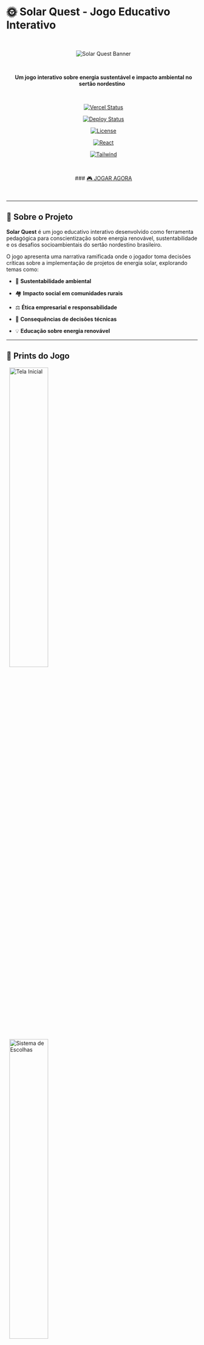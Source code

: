# 🌞 Solar Quest - Jogo Educativo Interativo



<div align="center">

  

  ![Solar Quest Banner](https://img.shields.io/badge/Solar%20Quest-Energia%20Sustentável-green?style=for-the-badge&logo=sun&logoColor=yellow)

  

  **Um jogo interativo sobre energia sustentável e impacto ambiental no sertão nordestino**

  

  [![Vercel Status](https://vercelbadge.vercel.app/api/SEU-USUARIO/solar-quest)](https://solar-quest.vercel.app/)

  [![Deploy Status](https://img.shields.io/github/deployments/SEU-USUARIO/solar-quest/github-pages?style=flat-square&label=Deploy)](https://vercel.com/cefras54-1783s-projects)

  [![License](https://img.shields.io/github/license/cefrasjose/solar-quest?style=flat-square)](LICENSE)

  [![React](https://img.shields.io/badge/React-18+-blue?style=flat-square&logo=react)](https://reactjs.org/)

  [![Tailwind](https://img.shields.io/badge/Tailwind-3+-06B6D4?style=flat-square&logo=tailwindcss)](https://tailwindcss.com/)

  

  ### [🎮 JOGAR AGORA](https://solar-quest.vercel.app/)

  

</div>





---



## 📖 Sobre o Projeto



**Solar Quest** é um jogo educativo interativo desenvolvido como ferramenta pedagógica para conscientização sobre energia renovável, sustentabilidade e os desafios socioambientais do sertão nordestino brasileiro.



O jogo apresenta uma narrativa ramificada onde o jogador toma decisões críticas sobre a implementação de projetos de energia solar, explorando temas como:



- 🌱 **Sustentabilidade ambiental**

- 🏘️ **Impacto social em comunidades rurais**

- ⚖️ **Ética empresarial e responsabilidade**

- 🔄 **Consequências de decisões técnicas**

- 💡 **Educação sobre energia renovável**



---



## 📸 Prints do Jogo



<p align="center">

  <img src="./screenshots/Captura de tela 2025-08-21 042045.png" alt="Tela Inicial" width="45%"/>

  <img src="./screenshots/Captura de tela 2025-08-21 042711.png" alt="Sistema de Escolhas" width="45%"/>

  <img src="./screenshots/Captura de tela 2025-08-21 163909.png" alt="Sistema de Escolhas" width="45%"/>

  <img src="./screenshots/Captura de tela 2025-08-21 163947.png" alt="Sistema de Escolhas" width="45%"/>

</p>



<p align="center">

  <img src="./screenshots/Captura de tela 2025-08-21 164246.png" alt="Final do Jogo" width="70%"/>

</p>



---



## 🎯 Objetivos Educacionais



### 🎓 **Aprendizado**

- Compreender os desafios da implementação de energia solar

- Analisar impactos ambientais de projetos energéticos

- Desenvolver pensamento crítico sobre sustentabilidade

- Conhecer a realidade do sertão nordestino



### 🎮 **Mecânicas do Jogo**

- **Narrativa Interativa**: História com múltiplas ramificações

- **Sistema de Escolhas**: Decisões que impactam o desfecho

- **Múltiplos Finais**: 4 finais diferentes baseados nas escolhas

- **Progressão Salva**: Continue de onde parou

- **Experiência Imersiva**: Animações e design solarpunk



---



## 🕹️ Como Jogar



### 🚀 **Acesso Online**

1. **Visite**: [https://solar-quest.vercel.app/](https://solar-quest.vercel.app/)

2. **Digite seu nome** para personalizar a experiência

3. **Escolha seu gênero** para definir a narrativa inicial

4. **Tome decisões** que moldarão sua jornada

5. **Descubra** um dos múltiplos finais baseados em suas escolhas



### 📊 **Estrutura Narrativa**

```mermaid

graph TD

    A[Início] --> B[Escolha de Gênero]

    B --> C[História Pessoal]

    C --> D[Oportunidade de Trabalho]

    D --> E{Aceitar Projeto?}

    E -->|Sim| F[Escolha do Terreno]

    E -->|Não| G[Fim - Desistência]

    F --> H[Pedra Branca] 

    F --> I[Chapada do Sol Nascente]

    H --> J{Acelerar ou Reavaliar?}

    I --> J

    J --> K[Final Perfeito 🌞]

    J --> L[Final Bom 🌱]

    J --> M[Final Trágico ⚡]

    J --> N[Final Meio Termo 🏜️]

```



---



## 🛠️ Tecnologias Utilizadas



### 🔧 **Frontend**

- **React.js 18+** - Framework principal

- **JavaScript ES6+** - Linguagem de programação

- **HTML5 & CSS3** - Estrutura e estilização



### 🎨 **Design & UI/UX**

- **Tailwind CSS** - Framework de estilização

- **Framer Motion** - Animações e transições

- **Lucide React** - Biblioteca de ícones

- **Design Solarpunk** - Estética sustentável minimalista



### ⚙️ **Funcionalidades**

- **Local Storage API** - Salvamento de progresso

- **Responsive Design** - Compatibilidade mobile/desktop

- **PWA Ready** - Experiência app-like

- **Accessibility** - Contraste e navegação otimizados



### 🚀 **Deploy & Hosting**

- **Vercel** - Hospedagem gratuita

- **Vite/Create React App** - Bundling e otimização



---



## 📁 Estrutura do Projeto



```

solar-quest/

├── 📂 public/

│   ├── 📄 index.html          # Template HTML

│   └── 🖼️ favicon.ico         # Ícone da aba

├── 📂 screenshots/            # Imagens do jogo

├── 📂 src/

│   ├── 📄 App.js              # Componente principal do jogo

│   ├── 📄 index.js            # Entry point React

│   └── 📄 index.css           # Estilos globais

├── 📄 package.json            # Dependências do projeto

├── 📄 README.md              # Documentação

└── 📄 LICENSE                # Licença do projeto

```



---



## 🎭 Personagens e Cenários



### 👤 **Protagonistas**

- **Personagem Masculino**: Técnico em energia, filho do sertão

- **Personagem Feminino**: Engenheira ambiental, defensora da comunidade



### 🏞️ **Cenários**

- **Pedra Branca (PE)**: Terreno árido com alto potencial solar

- **Chapada do Sol Nascente (DF)**: Área elevada com riscos geológicos



### 👥 **NPCs Importantes**

- **Dona Lúcia**: Representante comunitária de Pedra Branca

- **Jeferson Silva**: Líder da comunidade Sol Nascente

- **Carla Fontes**: Investidora pragmática

- **Carlos Lima**: Representante da ONG Verde Viva

- **Ministro Elias Rocha**: Político local

- **Mãe Zefa / Dona Iraci**: Cartomantes que leem a terra



---



## 🎯 Finais Possíveis



| Final | Condição | Resultado |

|-------|----------|-----------|

| 🌞 **Perfeito** | Reavaliou o impacto e ouviu a comunidade | Projeto modelo internacional |

| 🌱 **Bom** | Acelerou mas reverteu após cartomante | Reconstrução sustentável |

| ⚡ **Trágico** | Acelerou e ignorou avisos | Desastre ambiental |

| 🏜️ **Meio Termo** | Abandonou após problemas | Desativação e recuperação lenta |



---



## 🚀 Instalação e Desenvolvimento



### 📋 **Pré-requisitos**

- Node.js 16+ 

- NPM ou Yarn

- Git



### 🔧 **Instalação Local**

```bash

# Clone o repositório

git clone https://github.com/cefrasjose/solar-quest.git



# Entre na pasta

cd solar-quest



# Instale dependências

npm install



# Execute em desenvolvimento

npm start



# Acesse http://localhost:3000

```



### 🏗️ **Build de Produção**

```bash

# Gerar build otimizado

npm run build



# Testar build localmente

npx serve -s build

```



---



## 🤝 Contribuições



### 📌 **Como Contribuir**

1. 🍴 **Fork** o projeto

2. 🌿 **Crie uma branch** (`git checkout -b feature/nova-funcionalidade`)

3. 💾 **Commit** suas mudanças (`git commit -m 'Adiciona nova funcionalidade'`)

4. 📤 **Push** para a branch (`git push origin feature/nova-funcionalidade`)

5. 🔄 **Abra um Pull Request**



### 🐛 **Reportar Bugs**

- Use as [Issues do GitHub](https://github.com/cefrasjose/solar-quest/issues)

- Descreva o problema detalhadamente

- Inclua steps para reproduzir

- Adicione screenshots se necessário



### 💡 **Sugerir Melhorias**

- Novas funcionalidades

- Melhorias de UX/UI  

- Otimizações de performance

- Correções de acessibilidade



---



## 👥 Equipe de Desenvolvimento



<table>

  <tr>

    <td align="center">

      <strong>🎓 Professor Orientador</strong><br>

      <strong>Renato Nunes de Ramalho</strong><br>

      <em>Orientação acadêmica</em>

    </td>

  </tr>

</table>



<table>

  <tr>

    <td align="center">

      <strong>👨‍🎓 Alunos - 3° "G" 2025 EREMWAL</strong><br>

      <strong>Lucas Nadisson</strong><br>

      <strong>Mariana Carvalho</strong><br>

      <strong>Rikelmy Cavalcante</strong><br>

      <em>Desenvolvimento e pesquisa</em>

    </td>

  </tr>

</table>



<table>

  <tr>

    <td align="center">

      <strong>👨‍💻 Colaboradores</strong><br>

      <strong>Cefras Mandú</strong><br>

      <strong>Robson Luan</strong><br>

      <em>Eng. de Computação IFPB-CG</em><br>

      <strong>Francisco Ferreira</strong><br>

      <em>S.I UNIFAP-CE</em><br>

      <em>Desenvolvimento técnico</em>

    </td>

  </tr>

</table>



---



## 📊 Status do Projeto



- ✅ **Narrativa completa** implementada

- ✅ **Sistema de escolhas** funcionando

- ✅ **Múltiplos finais** disponíveis

- ✅ **Save/Load** automático

- ✅ **Design responsivo** mobile/desktop

- ✅ **Animações** e transições

- ✅ **Deploy automatizado** GitHub Pages



### 🔮 **Próximas Funcionalidades**

- 🔊 Trilha sonora ambiente

- 🖼️ Ilustrações customizadas dos cenários

- 📈 Sistema de estatísticas de jogadas

- 🌐 Suporte a múltiplos idiomas

- 📱 Versão PWA offline



---



## 📄 Licença



Este projeto está licenciado sob a **MIT License** - veja o arquivo [LICENSE](LICENSE) para detalhes.



```

MIT License - Uso educacional e não comercial incentivado

Copyright (c) 2024 Equipe Solar Quest EREMWAL

```



---



## 🌐 Links Úteis



- 🎮 **Jogo Online**: [https://solar-quest.vercel.app](https://solar-quest.vercel.app)

- 📊 **Repositório**: [https://github.com/cefrasjose/solar-quest](https://github.com/cefrasjose/solar-quest)

- 🚀 **Deploy Status**: [GitHub Actions](https://github.com/cefrasjose/solar-quest/actions)

- 📝 **Issues**: [Reportar Problemas](https://github.com/cefrasjose/solar-quest/issues)

- 💬 **Discussões**: [GitHub Discussions](https://github.com/cefrasjose/solar-quest/discussions)



---



## 📞 Contato



Para dúvidas acadêmicas ou colaborações:



- 📧 **Email institucional**: [cefras.jose@academico.ifpb.edu.br](mailto:cefras.jose@academico.ifpb.edu.br)

- 🏫 **EREMWAL** - Escola de Referência em Ensino Médio Dr. Walmy Campos Bezerra

- 🎓 **IFPB** - Instituto Federal da Paraíba Campus Campina Grande

- 🎓 **UNIFAP-CE** - Centro Universitario Paraíso



---



<div align="center">

  

  ### 🌱 Feito com 💚 pela equipe EREMWAL e colaboração dos estudantes do IFPB-CG e UniFAP-CE

[@cefrasjose](https://github.com/cefrasjose) [@robsonluan95](https://github.com/robsonluan95) [@frFranciscoo](https://github.com/frFranciscoo) 

  

  **"Construir um futuro exige mais do que luz, exige consciência."**

  

  *- Solar Quest*

  

  ---

  

  ⭐ **Gostou do projeto? Deixe uma estrela!** ⭐

  

</div>
